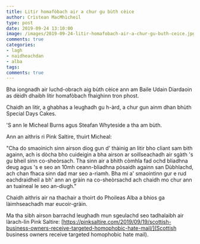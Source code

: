 ```yaml
---
title: Litir homafòbach air a chur gu bùth cèice
author: Crìstean MacMhìcheil
type: post
date: 2019-09-24 13:10:00
image: /images/2019-09-24-litir-homafobach-air-a-chur-gu-buth-ceice.jpg
comments: true
categories:
- lagh
- naidheachdan
- alba
tags:
comments: true
---
```


Bha iongnadh air luchd-obrach aig bùth cèice ann am Baile Udain Diardaoin as dèidh dhaibh litir homafòbach fhaighinn tron phost.

<!--more-->

Chaidh an litir, a ghabhas a leughadh gu h-àrd, a chur gun ainm dhan bhùth Special Days Cakes.

'S ann le Mìcheal Burns agus Steafan Whyteside a tha am bùth.

Ann an aithris ri Pink Saltire, thuirt Mìcheal:

"Cha do smaoinich sinn airson diog gun d' thàinig an litir bho cliant sam bith againn, ach is dòcha bho cuideigin a bha airson ar soillseachadh air sgàth 's gu bheil sinn co-sheòrsach. Tha sinn air a bhith còmhla fad ochd bliadhna deug agus 's e seo an 10mh ceann-bliadhna pòsaidh againn san Dùbhlachd, ach chan fhaca sinn dad mar seo a-riamh. Bha mi a' smaointinn gur e rud eachdraidheil a bh' ann an gràin na co-sheòrsachd ach chaidh mo chur ann an tuaineal le seo an-diugh."

Chaidh aithris air na thachair a thoirt do Phoileas Alba a bhios ga làimhseachadh mar eucoir-gràin.

Ma tha sibh airson barrachd leughadh mun sgeulachd seo tadhalaibh air làrach-lìn Pink Saltire: [https://pinksaltire.com/2019/09/19/scottish-business-owners-receive-targeted-homophobic-hate-mail/](Scottish business owners receive targeted homophobic hate mail).
